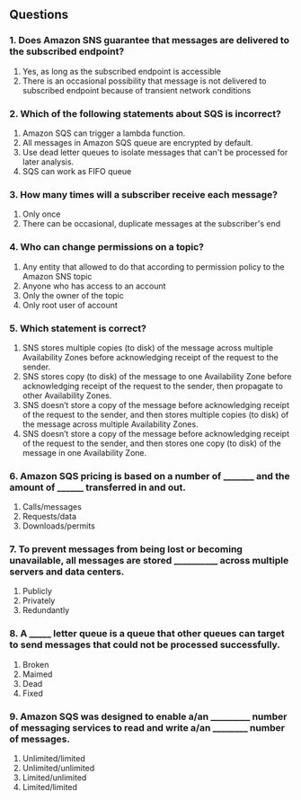 ## Questions

### 1. Does Amazon SNS guarantee that messages are delivered to the subscribed endpoint?

1) Yes, as long as the subscribed endpoint is accessible
2) There is an occasional possibility that message is not delivered to subscribed endpoint because of transient network conditions

### 2. Which of the following statements about SQS is incorrect?

1) Amazon SQS can trigger a lambda function.
2) All messages in Amazon SQS queue are encrypted by default.
3) Use dead letter queues to isolate messages that can't be processed for later analysis.
4) SQS can work as FIFO queue

### 3. How many times will a subscriber receive each message?

1) Only once
2) There can be occasional, duplicate messages at the subscriber's end

### 4. Who can change permissions on a topic?

1) Any entity that allowed to do that according to permission policy to the Amazon SNS topic
2) Anyone who has access to an account
3) Only the owner of the topic
4) Only root user of account

### 5. Which statement is correct?

1) SNS stores multiple copies (to disk) of the message across multiple Availability Zones before acknowledging receipt of the request to the sender.
2) SNS stores copy (to disk) of the message to one Availability Zone before acknowledging receipt of the request to the sender, then propagate to other Availability Zones.
3) SNS doesn’t store a copy of the message before acknowledging receipt of the request to the sender, and then stores multiple copies (to disk) of the message across multiple Availability Zones.
4) SNS doesn’t store a copy of the message before acknowledging receipt of the request to the sender, and then stores one copy (to disk) of the message in one Availability Zone.

### 6. Amazon SQS pricing is based on a number of _______ and the amount of ______ transferred in and out.

1) Calls/messages
2) Requests/data
3)  Downloads/permits

### 7. To prevent messages from being lost or becoming unavailable, all messages are stored __________ across multiple servers and data centers.

1) Publicly
2) Privately
3) Redundantly

### 8. A _____ letter queue is a queue that other queues can target to send messages that could not be processed successfully.

1) Broken
2) Maimed
3) Dead
4) Fixed

### 9. Amazon SQS was designed to enable a/an _________ number of messaging services to read and write a/an ________ number of messages.

1) Unlimited/limited
2) Unlimited/unlimited
3) Limited/unlimited
4) Limited/limited
